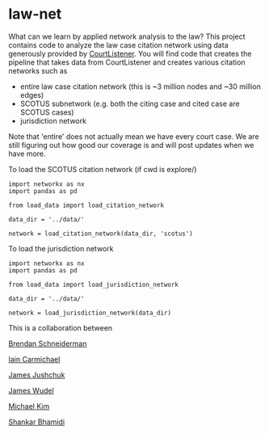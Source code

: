 # law-net
What can we learn by applied network analysis to the law? This project contains code to analyze the law case citation network using data generously provided by [CourtListener](https://www.courtlistener.com/). You will find code that creates the pipeline that takes data from CourtListener and creates various citation networks such as

- entire law case citation network (this is ~3 million nodes and ~30 million edges)
- SCOTUS subnetwork (e.g. both the citing case and cited case are SCOTUS cases)
- jurisdiction network

Note that 'entire' does not actually mean we have every court case. We are still figuring out how good our coverage is and will post updates when we have more.

To load the SCOTUS citation network (if cwd is explore/)

```
import networkx as nx
import pandas as pd

from load_data import load_citation_network

data_dir = '../data/'

network = load_citation_network(data_dir, 'scotus')
```

To load the jurisdiction network
```
import networkx as nx
import pandas as pd

from load_data import load_jurisdiction_network

data_dir = '../data/'

network = load_jurisdiction_network(data_dir)
```

This is a collaboration between

[Brendan Schneiderman](https://www.linkedin.com/in/brendan-schneiderman-150b1375)

[Iain Carmichael](http://iaincarmichael.web.unc.edu/)

[James Jushchuk](https://www.linkedin.com/in/james-jushchuk-358754115)

[James Wudel](https://www.linkedin.com/in/jwudel)

[Michael Kim](https://www.linkedin.com/in/michael-kim-76aa53104)

[Shankar Bhamidi](http://shankarbhamidi.web.unc.edu/)
